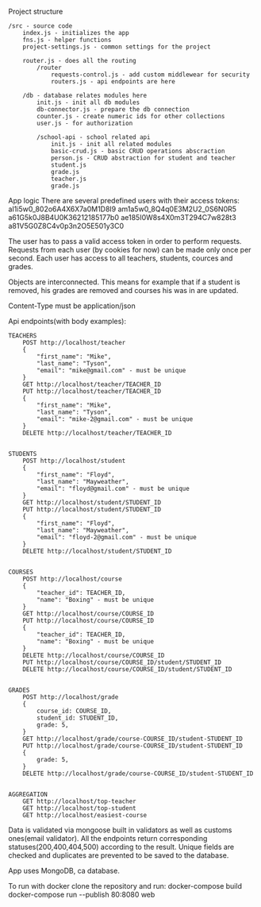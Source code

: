 Project structure

	/src - source code
		index.js - initializes the app
		fns.js - helper functions
		project-settings.js - common settings for the project
		
		router.js - does all the routing
			/router
				requests-control.js - add custom middlewear for security
				routers.js - api endpoints are here
		
		/db - database relates modules here
			init.js - init all db modules
			db-connector.js - prepare the db connection
			counter.js - create numeric ids for other collections
			user.js - for authorization
			
			/school-api - school related api
				init.js - init all related modules
				basic-crud.js - basic CRUD operations abscraction
				person.js - CRUD abstraction for student and teacher
				student.js
				grade.js
				teacher.js
				grade.js

		
App logic
There are several predefined users with their access tokens:
aI1i5w0_802o6A4X6X7a0M1D8I9
am1a5w0_8Q4q0E3M2U2_0S6N0R5
a61G5k0J8B4U0K36212185177b0
ae185I0W8s4X0m3T294C7w828t3
a81V5G0Z8C4v0p3n2O5E501y3C0

The user has to pass a valid access token in order to perform requests.
Requests from each user (by cookies for now) can be made only once per second.
Each user has access to all teachers, students, cources and grades.

Objects are interconnected. This means for example that if a student is removed, his grades are removed and courses his was in are updated.  

Content-Type must be application/json

Api endpoints(with body examples):

	TEACHERS
		POST http://localhost/teacher
		{
			"first_name": "Mike",
			"last_name": "Tyson",
			"email": "mike@gmail.com" - must be unique
		}
		GET http://localhost/teacher/TEACHER_ID
		PUT http://localhost/teacher/TEACHER_ID
		{
			"first_name": "Mike",
			"last_name": "Tyson",
			"email": "mike-2@gmail.com" - must be unique
		}
		DELETE http://localhost/teacher/TEACHER_ID
	
	
	STUDENTS
		POST http://localhost/student
		{
			"first_name": "Floyd",
			"last_name": "Mayweather",
			"email": "floyd@gmail.com" - must be unique
		}
		GET http://localhost/student/STUDENT_ID
		PUT http://localhost/student/STUDENT_ID
		{
			"first_name": "Floyd",
			"last_name": "Mayweather",
			"email": "floyd-2@gmail.com" - must be unique
		}
		DELETE http://localhost/student/STUDENT_ID
	
	
	COURSES
		POST http://localhost/course
		{
			"teacher_id": TEACHER_ID,
			"name": "Boxing" - must be unique
		}
		GET http://localhost/course/COURSE_ID
		PUT http://localhost/course/COURSE_ID
		{
			"teacher_id": TEACHER_ID,
			"name": "Boxing" - must be unique
		}
		DELETE http://localhost/course/COURSE_ID
		PUT http://localhost/course/COURSE_ID/student/STUDENT_ID
		DELETE http://localhost/course/COURSE_ID/student/STUDENT_ID
	
	
	GRADES
		POST http://localhost/grade
		{
			course_id: COURSE_ID,
			student_id: STUDENT_ID,
			grade: 5,
		}
		GET http://localhost/grade/course-COURSE_ID/student-STUDENT_ID
		PUT http://localhost/grade/course-COURSE_ID/student-STUDENT_ID
		{
			grade: 5,
		}
		DELETE http://localhost/grade/course-COURSE_ID/student-STUDENT_ID
	
	
	AGGREGATION
		GET http://localhost/top-teacher
		GET http://localhost/top-student
		GET http://localhost/easiest-course


Data is validated via mongoose built in validators as well as customs ones(email validator).
All the endpoints return corresponding statuses(200,400,404,500) according to the result.
Unique fields are checked and duplicates are prevented to be saved to the database.

App uses MongoDB, ca database.

To run with docker clone the repository and run:
docker-compose build
docker-compose run --publish 80:8080 web















